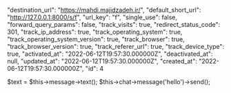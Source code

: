 "destination_url": "https://mahdi.majidzadeh.ir/",
"default_short_url": "http://127.0.0.1:8000/s/f",
"url_key": "f",
"single_use": false,
"forward_query_params": false,
"track_visits": true,
"redirect_status_code": 301,
"track_ip_address": true,
"track_operating_system": true,
"track_operating_system_version": true,
"track_browser": true,
"track_browser_version": true,
"track_referer_url": true,
"track_device_type": true,
"activated_at": "2022-06-12T19:57:30.000000Z",
"deactivated_at": null,
"updated_at": "2022-06-12T19:57:30.000000Z",
"created_at": "2022-06-12T19:57:30.000000Z",
"id": 4


$text = $this->message->text();
$this->chat->message('hello')->send();